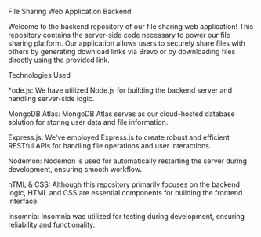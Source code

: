 File Sharing Web Application Backend

Welcome to the backend repository of our file sharing web application! This repository contains the server-side code necessary to power our file sharing platform. Our application allows users to securely share files with others by generating download links via Brevo or by downloading files directly using the provided link.

Technologies Used

*ode.js: We have utilized Node.js for building the backend server and handling server-side logic.

MongoDB Atlas: MongoDB Atlas serves as our cloud-hosted database solution for storing user data and file information.

Express.js: We've employed Express.js to create robust and efficient RESTful APIs for handling file operations and user interactions.

Nodemon: Nodemon is used for automatically restarting the server during development, ensuring smooth workflow.

hTML & CSS: Although this repository primarily focuses on the backend logic, HTML and CSS are essential components for building the frontend interface.

Insomnia: Insomnia was utilized for testing during development, ensuring reliability and functionality.

